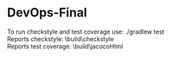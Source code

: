 # DevOps-Final

To run checkstyle and test coverage use: ./gradlew test\
Reports checkstyle: \build\checkstyle\
Reports test coverage: \build\jacocoHtml

